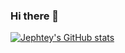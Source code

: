 ### Hi there 👋

<!--
**JephteyAdolphe/JephteyAdolphe** is a ✨ _special_ ✨ repository because its `README.md` (this file) appears on your GitHub profile.

Here are some ideas to get you started:

- 🔭 I’m currently working on various school related projects.
- 🌱 I’m currently learning javascript and AWS.
- 📫 How to reach me: https://www.linkedin.com/in/jephtey-adolphe-160166147/
- ⚡ Fun fact: ...
-->
[![Jephtey's GitHub stats](https://github-readme-stats.vercel.app/api?username=JephteyAdolphe)](https://github.com/anuraghazra/github-readme-stats)
